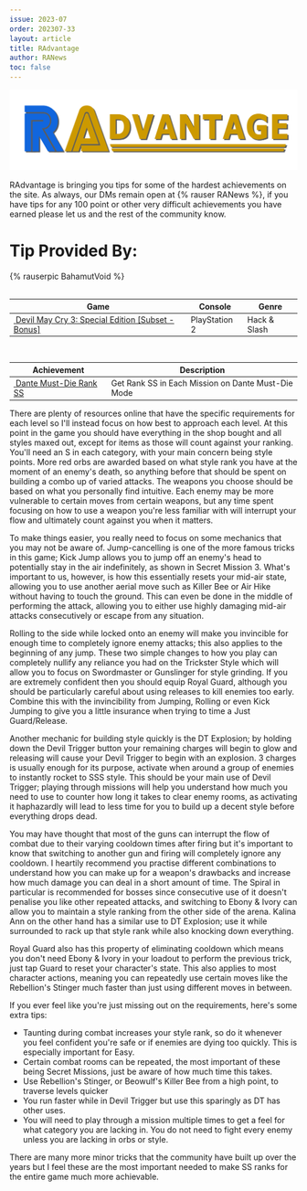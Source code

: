 ```yaml
---
issue: 2023-07
order: 202307-33
layout: article
title: RAdvantage
author: RANews
toc: false
---
```


![](../../img/radvantage.png)

RAdvantage is bringing you tips for some of the hardest achievements on the site. As always, our DMs remain open at {% rauser RANews %}, if you have tips for any 100 point or other very difficult achievements you have earned please let us and the rest of the community know.

# Tip Provided By:

<div class="bingo-winner">
  {% rauserpic BahamutVoid %}
</div><br>

| Game                                                                                                                                                                                                                                                            | Console       | Genre        |
| --------------------------------------------------------------------------------------------------------------------------------------------------------------------------------------------------------------------------------------------------------------- | ------------- | ------------ |
| <a class="gameicon-link" href="https://retroachievements.org/game/20503" target="_blank" rel="noopener"> <img class="gameicon" src="https://retroachievements.org/Images/077039.png" alt=""> <span>Devil May Cry 3: Special Edition [Subset - Bonus]</span></a> | PlayStation 2 | Hack & Slash |

<br>

| Achievement                                                                                                                                                                                                                                 | Description                                        |
| ------------------------------------------------------------------------------------------------------------------------------------------------------------------------------------------------------------------------------------------- | -------------------------------------------------- |
| <a class="gameicon-link" href="https://retroachievements.org/achievement/251668" target="_blank" rel="noopener"> <img class="gameicon" src="https://retroachievements.org/Badge/277839.png" alt=""> <span>Dante Must-Die Rank SS</span></a> | Get Rank SS in Each Mission on Dante Must-Die Mode |

There are plenty of resources online that have the specific requirements for each level so I'll instead focus on how best to approach each level. At this point in the game you should have everything in the shop bought and all styles maxed out, except for items as those will count against your ranking. You'll need an S in each category, with your main concern being style points. More red orbs are awarded based on what style rank you have at the moment of an enemy's death, so anything before that should be spent on building a combo up of varied attacks. The weapons you choose should be based on what you personally find intuitive. Each enemy may be more vulnerable to certain moves from certain weapons, but any time spent focusing on how to use a weapon you're less familiar with will interrupt your flow and ultimately count against you when it matters.

To make things easier, you really need to focus on some mechanics that you may not be aware of. Jump-cancelling is one of the more famous tricks in this game; Kick Jump allows you to jump off an enemy's head to potentially stay in the air indefinitely, as shown in Secret Mission 3. What's important to us, however, is how this essentially resets your mid-air state, allowing you to use another aerial move such as Killer Bee or Air Hike without having to touch the ground. This can even be done in the middle of performing the attack, allowing you to either use highly damaging mid-air attacks consecutively or escape from any situation.

Rolling to the side while locked onto an enemy will make you invincible for enough time to completely ignore enemy attacks; this also applies to the beginning of any jump. These two simple changes to how you play can completely nullify any reliance you had on the Trickster Style which will allow you to focus on Swordmaster or Gunslinger for style grinding. If you are extremely confident then you should equip Royal Guard, although you should be particularly careful about using releases to kill enemies too early. Combine this with the invincibility from Jumping, Rolling or even Kick Jumping to give you a little insurance when trying to time a Just Guard/Release.

Another mechanic for building style quickly is the DT Explosion; by holding down the Devil Trigger button your remaining charges will begin to glow and releasing will cause your Devil Trigger to begin with an explosion. 3 charges is usually enough for its purpose, activate when around a group of enemies to instantly rocket to SSS style. This should be your main use of Devil Trigger; playing through missions will help you understand how much you need to use to counter how long it takes to clear enemy rooms, as activating it haphazardly will lead to less time for you to build up a decent style before everything drops dead.

You may have thought that most of the guns can interrupt the flow of combat due to their varying cooldown times after firing but it's important to know that switching to another gun and firing will completely ignore any cooldown. I heartily recommend you practise different combinations to understand how you can make up for a weapon's drawbacks and increase how much damage you can deal in a short amount of time. The Spiral in particular is recommended for bosses since consecutive use of it doesn't penalise you like other repeated attacks, and switching to Ebony & Ivory can allow you to maintain a style ranking from the other side of the arena. Kalina Ann on the other hand has a similar use to DT Explosion; use it while surrounded to rack up that style rank while also knocking down everything.

Royal Guard also has this property of eliminating cooldown which means you don't need Ebony & Ivory in your loadout to perform the previous trick, just tap Guard to reset your character's state. This also applies to most character actions, meaning you can repeatedly use certain moves like the Rebellion's Stinger much faster than just using different moves in between.

If you ever feel like you're just missing out on the requirements, here's some extra tips:
- Taunting during combat increases your style rank, so do it whenever you feel confident you're safe or if enemies are dying too quickly. This is especially important for Easy.
- Certain combat rooms can be repeated, the most important of these being Secret Missions, just be aware of how much time this takes.
- Use Rebellion's Stinger, or Beowulf's Killer Bee from a high point, to traverse levels quicker
- You run faster while in Devil Trigger but use this sparingly as DT has other uses.
- You will need to play through a mission multiple times to get a feel for what category you are lacking in. You do not need to fight every enemy unless you are lacking in orbs or style.

There are many more minor tricks that the community have built up over the years but I feel these are the most important needed to make SS ranks for the entire game much more achievable.
